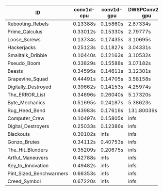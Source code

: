 |ID|conv1d-cpu|conv1d-gpu|DWSPConv2D-gpu|gemm-gpu|avg|
|-|-|-|-|-|-|
|Rebooting_Rebels|0.13388s|0.15860s|2.87334s|1.68624s|1.21302s|
|Prime_Calculus|0.33012s|0.15330s|2.79777s|1.71647s|1.24942s|
|Loose_Screws|0.13734s|0.17435s|3.10695s|1.81792s|1.30914s|
|Hackerjacks|0.25123s|0.11827s|3.04331s|1.89697s|1.32744s|
|Smalltalk_Dribble|0.10440s|0.12163s|3.10532s|2.04751s|1.34471s|
|Pseudo_Boom|0.33829s|0.15588s|3.07182s|1.97593s|1.38548s|
|Beasts|0.34595s|0.14611s|3.12301s|2.29029s|1.47634s|
|Grapevine_Squad|0.44491s|0.14705s|3.58158s|2.21222s|1.59644s|
|Digitally_Destroyed|0.39662s|0.14153s|4.25974s|2.52056s|1.82961s|
|The_ERROR_List|0.34696s|0.26040s|5.17320s|2.93538s|2.17899s|
|Byte_Mechanics|0.51695s|0.24187s|5.38623s|3.52929s|2.41858s|
|Rug_Heed_Bend|0.43983s|0.17616s|131.80039s|4.45667s|34.21826s|
|Computer_Crew|0.10497s|0.15805s|infs|4.51517s|infs|
|Digital_Destroyers|0.25033s|0.12386s|infs|1.89219s|infs|
|Blackouts|0.30102s|infs|infs|1.81227s|infs|
|Gonzo_Brutes|0.34112s|0.40753s|infs|5.71623s|infs|
|The_Hit_Blunders|0.35209s|0.20675s|infs|1.98880s|infs|
|Artful_Maneuvers|0.42788s|infs|infs|4.91415s|infs|
|Key_to_Innovation|0.49482s|infs|infs|4.51044s|infs|
|Pint_Sized_Benchwarmers|0.66353s|infs|infs|4.42066s|infs|
|Creed_Symbol|0.67220s|infs|infs|4.47584s|infs|
